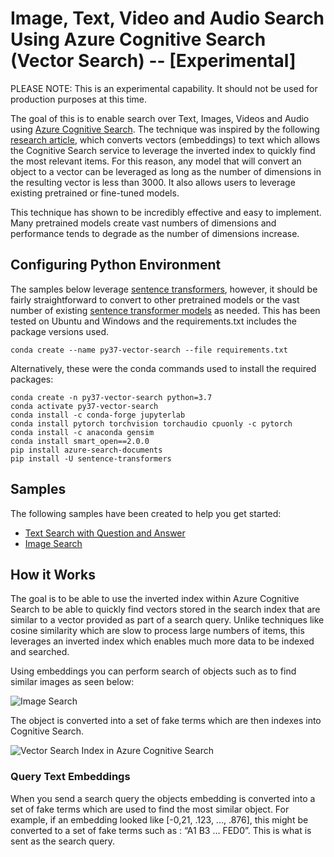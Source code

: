 # Image, Text, Video and Audio Search Using Azure Cognitive Search (Vector Search) -- [Experimental]

PLEASE NOTE: This is an experimental capability.  It should not be used for production purposes at this time.

The goal of this is to enable search over Text, Images, Videos and Audio using [Azure Cognitive Search](https://azure.microsoft.com/en-us/services/search/).  The technique was inspired by the following [research article](http://nmis.isti.cnr.it/falchi/Draft/2016-DaWaK-DRAFT.pdf), which converts vectors (embeddings) to text which allows the Cognitive Search service to leverage the inverted index to quickly find the most relevant items.  For this reason, any model that will convert an object to a vector can be leveraged as long as the number of dimensions in the resulting vector is less than 3000.  It also allows users to leverage existing pretrained or fine-tuned models.

This technique has shown to be incredibly effective and easy to implement.  Many pretrained models create vast numbers of dimensions and performance tends to degrade as the number of dimensions increase.  

## Configuring Python Environment
The samples below leverage [sentence transformers](https://github.com/UKPLab/sentence-transformers), however, it should be fairly straightforward to convert to other pretrained models or the vast number of existing [sentence transformer models](https://www.sbert.net/docs/pretrained_models.html) as needed.  This has been tested on Ubuntu and Windows and the requirements.txt includes the package versions used.  

```
conda create --name py37-vector-search --file requirements.txt
```

Alternatively, these were the conda commands used to install the required packages:

```
conda create -n py37-vector-search python=3.7
conda activate py37-vector-search
conda install -c conda-forge jupyterlab
conda install pytorch torchvision torchaudio cpuonly -c pytorch
conda install -c anaconda gensim
conda install smart_open==2.0.0
pip install azure-search-documents
pip install -U sentence-transformers
```

## Samples
The following samples have been created to help you get started:
- [Text Search with Question and Answer](https://github.com/liamca/vector-search/blob/main/notebooks/text-search-question-answer)
- [Image Search](https://github.com/liamca/vector-search/tree/main/notebooks/image-search)

## How it Works

The goal is to be able to use the inverted index within Azure Cognitive Search to be able to quickly find vectors stored in the search index that are similar to a vector provided as part of a search query.  Unlike techniques like cosine similarity which are slow to process large numbers of items, this leverages an inverted index which enables much more data to be indexed and searched.  

Using embeddings you can perform search of objects such as to find similar images as seen below:

![Image Search](https://github.com/liamca/vector-search/raw/main/notebooks/image-search/demo.png)

The object is converted into a set of fake terms which are then indexes into Cognitive Search.

![Vector Search Index in Azure Cognitive Search](https://github.com/liamca/vector-search/raw/main/imgs/azure-cognitive-search-index.png)

### Query Text Embeddings

When you send a search query the objects embedding is converted into a set of fake terms which are used to find the most similar object.  For example, if an embedding looked like [-0,21, .123, ..., .876], this might be converted to a set of fake terms such as : “A1 B3 … FED0”.  This is what is sent as the search query.

